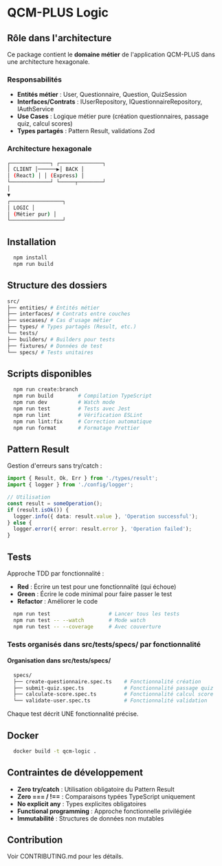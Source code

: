 # QCM-PLUS Logic

## Rôle dans l'architecture

Ce package contient le **domaine métier** de l'application QCM-PLUS dans une architecture hexagonale.

### Responsabilités

- **Entités métier** : User, Questionnaire, Question, QuizSession
- **Interfaces/Contrats** : IUserRepository, IQuestionnaireRepository, IAuthService
- **Use Cases** : Logique métier pure (création questionnaires, passage quiz, calcul scores)
- **Types partagés** : Pattern Result, validations Zod

### Architecture hexagonale
```bash
┌─────────────┐ ┌──────────────┐
│ CLIENT │──────▶│ BACK │
│ (React) │ │ (Express) │
└─────────────┘ └─────┬────────┘
│
▼
┌─────────────────┐
│ LOGIC │
│ (Métier pur) │
└─────────────────┘
```

## Installation

```bash
  npm install
  npm run build
```

## Structure des dossiers
```bash
src/
├── entities/ # Entités métier
├── interfaces/ # Contrats entre couches
├── usecases/ # Cas d'usage métier
├── types/ # Types partagés (Result, etc.)
└── tests/
├── builders/ # Builders pour tests
├── fixtures/ # Données de test
└── specs/ # Tests unitaires
```

## Scripts disponibles

```bash
  npm run create:branch
  npm run build        # Compilation TypeScript
  npm run dev          # Watch mode
  npm run test         # Tests avec Jest
  npm run lint         # Vérification ESLint
  npm run lint:fix     # Correction automatique
  npm run format       # Formatage Prettier
```

## Pattern Result

Gestion d'erreurs sans try/catch :

```ts
import { Result, Ok, Err } from './types/result';
import { logger } from './config/logger';

// Utilisation
const result = someOperation();
if (result.isOk()) {
  logger.info({ data: result.value }, 'Operation successful');
} else {
  logger.error({ error: result.error }, 'Operation failed');
}
```

## Tests

Approche TDD par fonctionnalité :

- **Red** : Écrire un test pour une fonctionnalité (qui échoue)
- **Green** : Écrire le code minimal pour faire passer le test
- **Refactor** : Améliorer le code

```bash
  npm run test                   # Lancer tous les tests
  npm run test -- --watch        # Mode watch
  npm run test -- --coverage     # Avec couverture
```

### Tests organisés dans src/tests/specs/ par fonctionnalité

#### Organisation dans src/tests/specs/

```bash
  specs/
  ├── create-questionnaire.spec.ts    # Fonctionnalité création
  ├── submit-quiz.spec.ts             # Fonctionnalité passage quiz
  ├── calculate-score.spec.ts         # Fonctionnalité calcul score
  └── validate-user.spec.ts           # Fonctionnalité validation
```

Chaque test décrit UNE fonctionnalité précise.

## Docker

```bash
  docker build -t qcm-logic .
```

## Contraintes de développement

- **Zero try/catch** : Utilisation obligatoire du Pattern Result
- **Zero === / !==** : Comparaisons typées TypeScript uniquement
- **No explicit any** : Types explicites obligatoires
- **Functional programming** : Approche fonctionnelle privilégiée
- **Immutabilité** : Structures de données non mutables

## Contribution

Voir CONTRIBUTING.md pour les détails.

